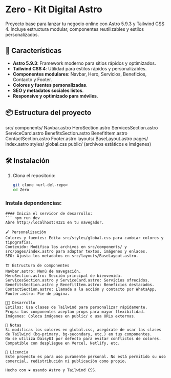 # Zero - Kit Digital Astro

Proyecto base para lanzar tu negocio online con Astro 5.9.3 y Tailwind CSS 4. Incluye estructura modular, componentes reutilizables y estilos personalizados.

## 🚀 Características

- **Astro 5.9.3**: Framework moderno para sitios rápidos y optimizados.
- **Tailwind CSS 4**: Utilidad para estilos rápidos y personalizables.
- **Componentes modulares**: Navbar, Hero, Servicios, Beneficios, Contacto y Footer.
- **Colores y fuentes personalizadas**.
- **SEO y metadatos sociales listos**.
- **Responsive y optimizado para móviles**.

## 📦 Estructura del proyecto
src/ components/ Navbar.astro HeroSection.astro ServicesSection.astro ServiceCard.astro BenefitsSection.astro BenefitItem.astro ContactSection.astro Footer.astro layouts/ BaseLayout.astro pages/ index.astro styles/ global.css public/ (archivos estáticos e imágenes)


## 🛠️ Instalación

1. Clona el repositorio:
   ```bash
   git clone <url-del-repo>
   cd Zero

### Instala dependencias:
```npm install
#### Inicia el servidor de desarrollo:
``` npm run dev
Abre http://localhost:4321 en tu navegador.

🖌️ Personalización
Colores y fuentes: Edita src/styles/global.css para cambiar colores y tipografías.
Contenido: Modifica los archivos en src/components/ y src/pages/index.astro para adaptar textos, imágenes y enlaces.
SEO: Ajusta los metadatos en src/layouts/BaseLayout.astro.

🏗️ Estructura de componentes
Navbar.astro: Menú de navegación.
HeroSection.astro: Sección principal de bienvenida.
ServicesSection.astro y ServiceCard.astro: Servicios ofrecidos.
BenefitsSection.astro y BenefitItem.astro: Beneficios destacados.
ContactSection.astro: Llamada a la acción y contacto por WhatsApp.
Footer.astro: Pie de página.

🧑‍💻 Desarrollo
Estilos: Usa clases de Tailwind para personalizar rápidamente.
Props: Los componentes aceptan props para mayor flexibilidad.
Imágenes: Coloca imágenes en public/ o usa URLs externas.

📝 Notas
Si modificas los colores en global.css, asegúrate de usar las clases de Tailwind (bg-primary, bg-secondary, etc.) en tus componentes.
No se utiliza DaisyUI por defecto para evitar conflictos de colores.
Compatible con despliegue en Vercel, Netlify, etc.

📄 Licencia
Este proyecto es para uso puramente personal. No está permitido su uso comercial, redistribución ni publicación como propio.

Hecho con ❤️ usando Astro y Tailwind CSS.
